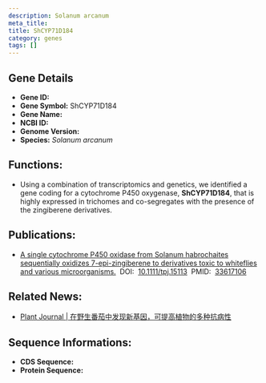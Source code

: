 ```yaml
---
description: Solanum arcanum
meta_title:
title: ShCYP71D184
category: genes
tags: []
---
```


## Gene Details
- **Gene ID:**	[]()
- **Gene Symbol:** ShCYP71D184
- **Gene Name:** 
- **NCBI ID:** [](https://www.ncbi.nlm.nih.gov/gene/?term=)
- **Genome Version:** []()
- **Species:** *Solanum arcanum*

## Functions:
   - Using a combination of transcriptomics and genetics, we identified a gene coding for a cytochrome P450 oxygenase, **ShCYP71D184**, that is highly expressed in trichomes and co-segregates with the presence of the zingiberene derivatives. 

## Publications:
   - [A single cytochrome P450 oxidase from Solanum habrochaites sequentially oxidizes 7-epi-zingiberene to derivatives toxic to whiteflies and various microorganisms.]( https://onlinelibrary.wiley.com/doi/10.1111/tpj.15113)&nbsp;&nbsp;DOI:&nbsp;&nbsp;[10.1111/tpj.15113](https://onlinelibrary.wiley.com/doi/10.1111/tpj.15113)&nbsp;&nbsp;PMID:&nbsp;&nbsp;[33617106](https://pubmed.ncbi.nlm.nih.gov/33617106/)

## Related News:
   - [Plant Journal | 在野生番茄中发现新基因，可提高植物的多种抗病性](https://mp.weixin.qq.com/s?__biz=Mzg3MDEwNDEyMg==&mid=2247501192&idx=3&sn=b4049d33f9347db8c7f792e8d5547f62&chksm=ce9068ddf9e7e1cb763fa6bd6709ec7aa4c458ab9cd70715f02a79f0797675392bcf62eb276e&scene=27#wechat_redirect)

## Sequence Informations:
- **CDS Sequence:**
- **Protein Sequence:**
